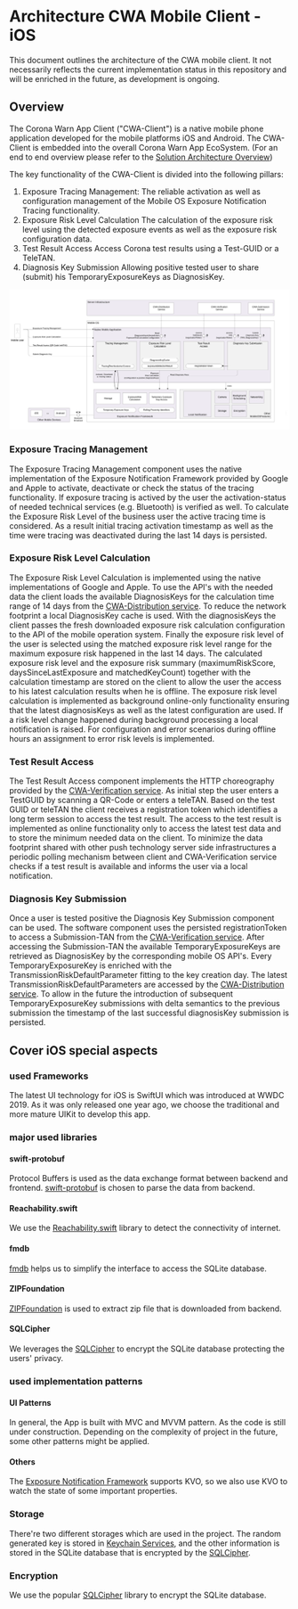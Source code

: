 # Architecture CWA Mobile Client - iOS
This document outlines the architecture of the CWA mobile client. It not necessarily reflects the current implementation status in this repository and will be enriched in the future, as development is ongoing.

## Overview
The Corona Warn App Client ("CWA-Client") is a native mobile phone application developed for the mobile platforms iOS and Android. The CWA-Client is embedded into the overall Corona Warn App EcoSystem. (For an end to end overview please refer to the [Solution Architecture Overview](https://github.com/corona-warn-app/cwa-documentation/blob/master/solution_architecture.md))

The key functionality of the CWA-Client is divided into the following pillars:
1. Exposure Tracing Management:
The reliable activation as well as configuration management of the Mobile OS Exposure Notification Tracing functionality.
2. Exposure Risk Level Calculation
The calculation of the exposure risk level using the detected exposure events as well as the exposure risk configuration data.
3. Test Result Access
Access Corona test results using a Test-GUID or a TeleTAN.
4. Diagnosis Key Submission
Allowing positive tested user to share (submit) his TemporaryExposureKeys as DiagnosisKey.

![Overview Diagram](./images/Architecture_Overview_v1.svg)

### Exposure Tracing Management
The Exposure Tracing Management component uses the native implementation of the Exposure Notification Framework provided by Google and Apple to activate, deactivate or check the status of the tracing functionality. If exposure tracing is actived by the user the activation-status of needed technical services (e.g. Bluetooth) is verified as well. To calculate the Exposure Risk Level of the business user the active tracing time is considered. As a result initial tracing activation timestamp as well as the time were tracing was deactivated during the last 14 days is persisted.

### Exposure Risk Level Calculation
The Exposure Risk Level Calculation is implemented using the native implementations of Google and Apple. To use the API's with the needed data the client loads the available DiagnosisKeys for the calculation time range of 14 days from the [CWA-Distribution service](https://github.com/corona-warn-app/cwa-server/blob/master/docs/architecture-overview.md). To reduce the network footprint a local DiagnosisKey cache is used. With the diagnosisKeys the client passes the fresh downloaded exposure risk calculation configuration to the API of the mobile operation system. Finally the exposure risk level of the user is selected using the matched exposure risk level range for the maximum exposure risk happened in the last 14 days. The calculated exposure risk level and the exposure risk summary (maximumRiskScore, daysSinceLastExposure and matchedKeyCount) together with the calculation timestamp are stored on the client to allow the user the access to his latest calculation results when he is offline. The exposure risk level calculation is implemented as background online-only functionality ensuring that the latest diagnosisKeys as well as the latest configuration are used. If a risk level change happened during background processing a local notification is raised. For configuration and error scenarios during offline hours an assignment to error risk levels is implemented.

### Test Result Access
The Test Result Access component implements the HTTP choreography provided by the [CWA-Verification service](https://github.com/corona-warn-app/cwa-verification-server/blob/master/docs/architecture-overview.md). As initial step the user enters a TestGUID by scanning a QR-Code or enters a teleTAN. Based on the test GUID or teleTAN the client receives a registration token which identifies a long term session to access the test result. The access to the test result is implemented as online functionality only to access the latest test data and to store the minimum needed data on the client. To minimize the data footprint shared with other push technology server side infrastructures a periodic polling mechanism between client and CWA-Verification service checks if a test result is available and informs the user via a local notification.

### Diagnosis Key Submission
Once a user is tested positive the Diagnosis Key Submission component can be used. The software component uses the persisted registrationToken to access a Submission-TAN from the [CWA-Verification service](https://github.com/corona-warn-app/cwa-verification-server/blob/master/docs/architecture-overview.md). After accessing the Submission-TAN the available TemporaryExposureKeys are retrieved as DiagnosisKey by the corresponding mobile OS API's. Every TemporaryExposureKey is enriched with the TransmissionRiskDefaultParameter fitting to the key creation day. The latest TransmissionRiskDefaultParameters are accessed by the [CWA-Distribution service](https://github.com/corona-warn-app/cwa-verification-server/blob/master/docs/architecture-overview.md). To allow in the future the introduction of subsequent TemporaryExposureKey submissions with delta semantics to the previous submission the timestamp of the last successful diagnosisKey submission is persisted.

## Cover iOS special aspects
### used Frameworks
The latest UI technology for iOS is SwiftUI which was introduced at WWDC 2019. As it was only released one year ago, we choose the traditional and more mature UIKit to develop this app.
### major used libraries
#### swift-protobuf
Protocol Buffers is used as the data exchange format between backend and frontend. [swift-protobuf](https://github.com/apple/swift-protobuf) is chosen to parse the data from backend.
#### Reachability.swift
We use the [Reachability.swift](https://github.com/ashleymills/Reachability.swift) library to detect the connectivity of internet.
#### fmdb
[fmdb](https://github.com/ccgus/fmdb) helps us to simplify the interface to access the SQLite database.
#### ZIPFoundation
[ZIPFoundation](https://github.com/weichsel/ZIPFoundation) is used to extract zip file that is downloaded from backend.
#### SQLCipher
We leverages the [SQLCipher](https://github.com/sqlcipher/sqlcipher) to encrypt the SQLite database protecting the users' privacy.

### used implementation patterns
#### UI Patterns
In general, the App is built with MVC and MVVM pattern. As the code is still under construction. Depending on the complexity of project in the future, some other patterns might be applied.
#### Others
The [Exposure Notification Framework](https://developer.apple.com/documentation/exposurenotification) supports KVO, so we also use KVO to watch the state of some important properties.
### Storage
There're two different storages which are used in the project. The random generated key is stored in [Keychain Services](https://developer.apple.com/documentation/security/keychain_services), and the other information is stored in the SQLite database that is encrypted by the [SQLCipher](https://github.com/sqlcipher/sqlcipher).
### Encryption
We use the popular [SQLCipher](https://github.com/sqlcipher/sqlcipher) library to encrypt the SQLite database.
